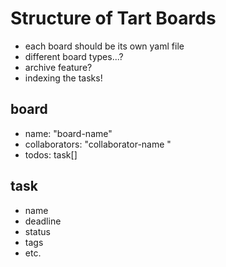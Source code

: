 # Structure of Tart Boards

- each board should be its own yaml file
- different board types...?
- archive feature?
- indexing the tasks!

## board
  - name: "board-name"
  - collaborators: "collaborator-name <email>"
  - todos: task[]

## task
  - name
  - deadline
  - status
  - tags
  - etc.
